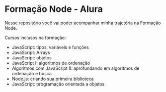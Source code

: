 # Formação Node - Alura

Nesse repositório você vai poder acompanhar minha trajetória na Formação Node.

Cursos inclusos na formação:
- JavaScript: tipos, variáveis e funções
- JavaScript: Arrays
- JavaScript: objetos
- JavaScript I: algoritmos de ordenação
- Algoritmos com JavaScript II: aprofundando em algoritmos de ordenação e busca
- Node.js: criando sua primeira biblioteca
- JavaScript: programação orientada a objetos
